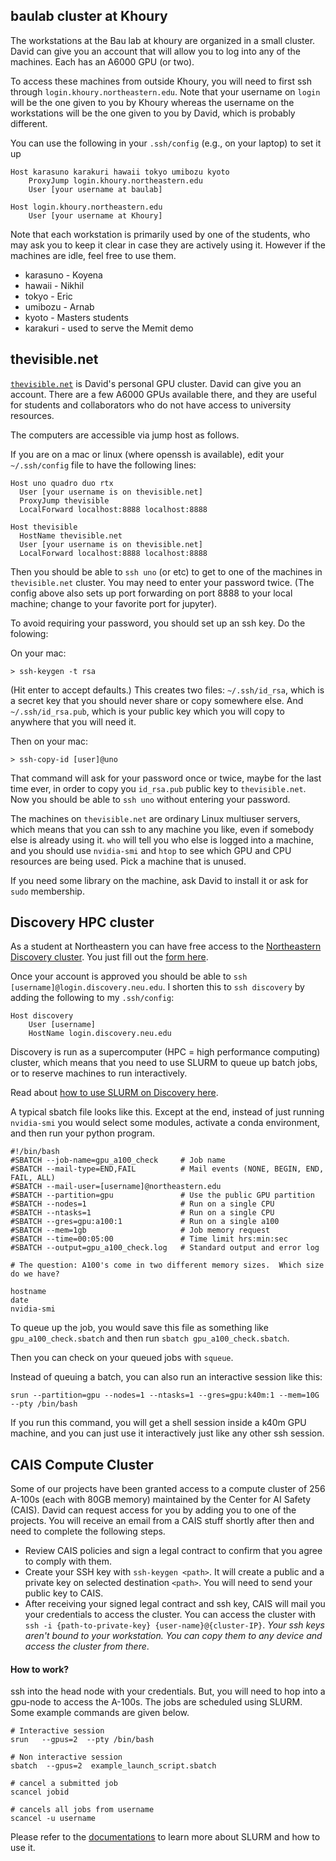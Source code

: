 ## baulab cluster at Khoury

The workstations at the Bau lab at khoury are organized in a small cluster.  David can give you an account that will allow you to log into any of the machines.  Each has an A6000 GPU (or two).

To access these machines from outside Khoury, you will need to first ssh through `login.khoury.northeastern.edu`.   Note that your username on `login` will be the one given to you by Khoury whereas the username on the workstations will be the one given to you by David, which is probably different.

You can use the following in your `.ssh/config` (e.g., on your laptop) to set it up

```
Host karasuno karakuri hawaii tokyo umibozu kyoto
    ProxyJump login.khoury.northeastern.edu
    User [your username at baulab]

Host login.khoury.northeastern.edu
    User [your username at Khoury]
```

Note that each workstation is primarily used by one of the students, who may ask you to keep it clear in case they are actively using it. However if the machines are idle, feel free to use them.

 * karasuno - Koyena
 * hawaii - Nikhil
 * tokyo - Eric
 * umibozu - Arnab
 * kyoto - Masters students
 * karakuri - used to serve the Memit demo

## thevisible.net

[`thevisible.net`](thevisible.net) is David's personal GPU cluster.  David can give you an account.  There are a few A6000 GPUs available there, and they are useful for students and collaborators who do not have access to university resources.

The computers are accessible via jump host as follows.

If you are on a mac or linux (where openssh is available), edit your `~/.ssh/config` file to have the following lines:

```
Host uno quadro duo rtx
  User [your username is on thevisible.net]
  ProxyJump thevisible
  LocalForward localhost:8888 localhost:8888

Host thevisible
  HostName thevisible.net
  User [your username is on thevisible.net]
  LocalForward localhost:8888 localhost:8888

```

Then you should be able to `ssh uno` (or etc) to get to one of the machines in `thevisible.net` cluster.  You may need to enter your password twice.  (The config above also sets up port forwarding on port 8888 to your local machine; change to your favorite port for jupyter).

To avoid requiring your password, you should set up an ssh key.  Do the folowing:

On your mac:
```
> ssh-keygen -t rsa
```
(Hit enter to accept defaults.)  This creates two files: `~/.ssh/id_rsa`, which is a secret key that you should never share or copy somewhere else.  And `~/.ssh/id_rsa.pub`, which is your public key which you will copy to anywhere that you will need it.

Then on your mac:
```
> ssh-copy-id [user]@uno
```

That command will ask for your password once or twice, maybe for the last time ever, in order to copy you `id_rsa.pub` public key to `thevisible.net`.  Now you should be able to `ssh uno` without entering your password.

The machines on `thevisible.net` are ordinary Linux multiuser servers, which means that you can ssh to any machine you like, even if somebody else is already using it.  `who` will tell you who else is logged into a machine, and you should use `nvidia-smi` and `htop` to see which GPU and CPU resources are being used.  Pick a machine that is unused.

If you need some library on the machine, ask David to install it or ask for `sudo` membership.

## Discovery HPC cluster

As a student at Northeastern you can have free access to the [Northeastern Discovery cluster](https://rc-docs.northeastern.edu/en/latest/).  You just fill out the [form here](https://rc-docs.northeastern.edu/en/latest/first_steps/get_access.html).

Once your account is approved you should be able to `ssh [username]@login.discovery.neu.edu`.  I shorten this to `ssh discovery` by adding the following to my `.ssh/config`:

```
Host discovery
    User [username]
    HostName login.discovery.neu.edu
```

Discovery is run as a supercomputer (HPC = high performance computing) cluster, which means that you need to use SLURM to queue up batch jobs, or to reserve machines to run interactively.

Read about [how to use SLURM on Discovery here](https://rc-docs.northeastern.edu/en/latest/using-discovery/usingslurm.html).

A typical sbatch file looks like this.  Except at the end, instead of just running `nvidia-smi` you would select some modules, activate a conda environment, and then run your python program.

```
#!/bin/bash
#SBATCH --job-name=gpu_a100_check     # Job name
#SBATCH --mail-type=END,FAIL          # Mail events (NONE, BEGIN, END, FAIL, ALL)
#SBATCH --mail-user=[username]@northeastern.edu
#SBATCH --partition=gpu               # Use the public GPU partition
#SBATCH --nodes=1                     # Run on a single CPU
#SBATCH --ntasks=1                    # Run on a single CPU
#SBATCH --gres=gpu:a100:1             # Run on a single a100
#SBATCH --mem=1gb                     # Job memory request
#SBATCH --time=00:05:00               # Time limit hrs:min:sec
#SBATCH --output=gpu_a100_check.log   # Standard output and error log

# The question: A100's come in two different memory sizes.  Which size do we have?

hostname
date
nvidia-smi
```

To queue up the job, you would save this file as something like `gpu_a100_check.sbatch` and then run `sbatch gpu_a100_check.sbatch`.

Then you can check on your queued jobs with `squeue`.

Instead of queuing a batch, you can also run an interactive session like this:

```
srun --partition=gpu --nodes=1 --ntasks=1 --gres=gpu:k40m:1 --mem=10G --pty /bin/bash
```

If you run this command, you will get a shell session inside a k40m GPU machine, and you can just use it interactively just like any other ssh session.

## CAIS Compute Cluster

Some of our projects have been granted access to a compute cluster of 256 A-100s (each with 80GB memory) maintained by the Center for AI Safety (CAIS). David can request access for you by adding you to one of the projects. You will receive an email from a CAIS stuff shortly after then and need to complete the following steps.

* Review CAIS policies and sign a legal contract to confirm that you agree to comply with them.
* Create your SSH key with `ssh-keygen <path>`. It will create a public and a private key on selected destination `<path>`. You will need to send your public key to CAIS.
* After receiving your signed legal contract and ssh key, CAIS will mail you your credentials to access the cluster. You can access the cluster with `ssh -i {path-to-private-key} {user-name}@{cluster-IP}`. *Your ssh keys aren't bound to your workstation. You can copy them to any device and access the cluster from there*.

#### How to work?
ssh into the head node with your credentials. But, you will need to hop into a gpu-node to access the A-100s. The jobs are scheduled using SLURM. Some example commands are given below.
```
# Interactive session
srun   --gpus=2  --pty /bin/bash

# Non interactive session
sbatch  --gpus=2  example_launch_script.sbatch

# cancel a submitted job
scancel jobid  

# cancels all jobs from username
scancel -u username
```

Please refer to the [documentations](https://slurm.schedmd.com/tutorials.html) to learn more about SLURM and how to use it.
